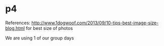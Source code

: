 # p4
References: 
http://www.1dogwoof.com/2013/09/10-tips-best-image-size-blog.html
for best size of photos

We are using 1 of our group days